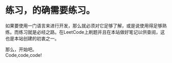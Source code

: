 # 练习，的确需要练习。
如果要使用一门语言来进行开发，那么就必须对它足够了解，或是说使用得足够熟练。而练习就是必经之路。在LeetCode上刷题并且在本站做好笔记以供查阅，这也是本站创建的初衷之一。

那么，开始吧。  
Code,code,code!